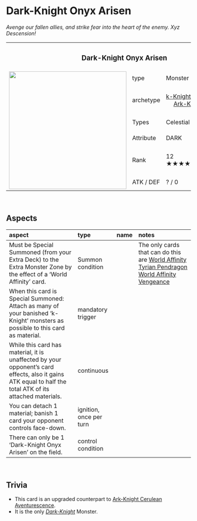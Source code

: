 # Dark-Knight Onyx Arisen

*Avenge our fallen allies, and strike fear into the heart of the enemy. Xyz Descension!*


<table>
  <tr>
    <th colspan="3"> <h3> Dark-Knight Onyx Arisen </h3> </th>
  </tr>
  <tr>
    <td rowspan="7"> <img src="../../../../.assets/cards/xyz/Dark-Knight Onyx Arisen.png" width="320px"> </td>
  </tr>
  <tr>
    <td> type </td>
    <td> Monster </td>
  </tr>
  <tr>
    <td> archetype </td>
    <td> <a href="../../../archetypes/k-Knight.md">k-Knight</a> <br> &emsp; <a href="../../../archetypes/Ark-Knight.md">Ark-Knight</a> </td>
  </tr>
  <tr>
    <td> Types </td>
    <td> Celestial Warrior </td>
  </tr>
  <tr>
    <td> Attribute </td>
    <td> DARK </td>
  </tr>
  <tr>
    <td> Rank </td>
    <td> 12 ★★★★★★★★★★★★ </td>
  </tr>
  <tr>
    <td> ATK / DEF </td>
    <td> ? / 0 </td>
  </tr>
</table>


<br>


## Aspects

| aspect | type | name | notes |
| :----- | :--- | :--- | :---- |
| Must be Special Summoned (from your Extra Deck) to the Extra Monster Zone by the effect of a ‘World Affinity’ card. | Summon condition | | The only cards that can do this are [World Affinity Tyrian Pendragon](../../../archetypes/World%20Affinity.md) [World Affinity Vengeance](../../../archetypes/World%20Affinity.md)
| When this card is Special Summoned: Attach as many of your banished ‘k-Knight’ monsters as possible to this card as material. | mandatory trigger | | |
| While this card has material, it is unaffected by your opponent’s card effects, also it gains ATK equal to half the total ATK of its attached materials. | continuous | | |
| You can detach 1 material; banish 1 card your opponent controls face-down. | ignition, once per turn | | |
| There can only be 1 ‘Dark-Knight Onyx Arisen’ on the field. | control condition | | |


<br>


## Trivia

- This card is an upgraded counterpart to [Ark-Knight Cerulean Aventurescence](../link/Ark-Knight%20Cerulean%20Aventurescence.md).
- It is the only [*Dark-Knight*](../../../archetypes/Ark-Knight.md) Monster.

